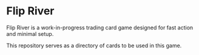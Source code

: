 # Flip River
Flip River is a work-in-progress trading card game designed for fast action and minimal setup.

This repository serves as a directory of cards to be used in this game.
